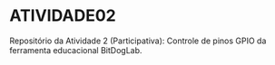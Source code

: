 # ATIVIDADE02
Repositório da Atividade 2 (Participativa): Controle de pinos GPIO da ferramenta educacional BitDogLab.
